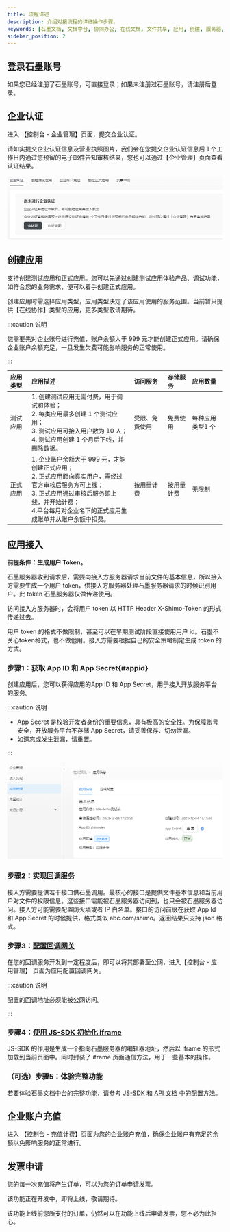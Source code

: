 ```yaml
---
title: 流程详述
description: 介绍对接流程的详细操作步骤。
keywords: [石墨文档, 文档中台, 协同办公, 在线文档, 文件共享, 应用, 创建, 服务器, 接入, 企业]
sidebar_position: 2
---
```


## 登录石墨账号

如果您已经注册了石墨账号，可直接登录；如果未注册过石墨账号，请注册后登录。

## 企业认证

进入 【控制台 - 企业管理】页面，提交企业认证。

请如实提交企业认证信息及营业执照图片，我们会在您提交企业认证信息后 1 个工作日内通过您预留的电子邮件告知审核结果，您也可以通过【企业管理】页面查看认证结果。

![enterprise-certification](./../image/enterprise-certification.png)


## 创建应用

支持创建测试应用和正式应用。您可以先通过创建测试应用体验产品、调试功能，如符合您的业务需求，便可以着手创建正式应用。

创建应用时需选择应用类型，应用类型决定了该应用使用的服务范围。当前暂只提供【在线协作】类型的应用，更多类型敬请期待。

:::caution 说明

您需要先对企业账号进行充值，账户余额大于 999 元才能创建正式应用。请确保企业账户余额充足，一旦发生欠费可能影响服务的正常使用。

:::

|**应用类型**|**应用描述**|**访问服务**|**存储服务**|**应用数量**|
|:----|:----|:----|:----|:----|
|测试应用|1. 创建测试应用无需付费，用于调试和体验；<br />2. 每类应用最多创建 1 个测试应用；<br />3. 测试应用可接入用户数为 10 人；<br />4. 测试应用创建 1 个月后下线，并删除数据。|受限、免费使用| 免费使用 |每种应用类型1 个|
|正式应用| 1. 企业账户余额大于 999 元，才能创建正式应用； <br />2. 正式应用面向真实用户，需经过官方审核后服务方可上线；<br />3. 正式应用通过审核后服务即上线，并开始计费；<br />4.平台每月对企业名下的正式应用生成账单并从账户余额中扣费。 |按用量计费|按用量计费|无限制|

## 应用接入

**前提条件：生成用户 Token。**

石墨服务器收到请求后，需要向接入方服务器请求当前文件的基本信息，所以接入方需要生成一个用户 token，供接入方服务器处理石墨服务器请求的时候识别用户。此 token 石墨服务器仅做传递使用。

访问接入方服务器时，会将用户 token 以 HTTP Header X-Shimo-Token 的形式传递过去。

用户 token 的格式不做限制，甚至可以在早期测试阶段直接使用用户 id。石墨不关心token格式，也不做他用。接入方需要根据自己的安全策略制定生成 token 的方式。

### 步骤1：获取 App ID 和 App Secret{#appid}

创建应用后，您可以获得应用的App ID 和 App Secret，用于接入开放服务平台的服务。

:::caution 说明

- App Secret 是校验开发者身份的重要信息，具有极高的安全性。为保障账号安全，开放服务平台不存储 App Secret，请妥善保存、切勿泄漏。
- 如遗忘或发生泄漏，请重置。

:::

![app-information](./../image/app-information.png)

### 步骤2：[实现回调服务](./../04service-callback/interface-overview.md)

接入方需要提供若干接口供石墨调用。最核心的接口是提供文件基本信息和当前用户对文件的权限信息。这些接口需能被石墨服务器访问到，也只会被石墨服务器访问。接入方可能需要配置防火墙或者 IP 白名单。接口的访问前缀在获取 App Id 和 App Secret 的时候提供，格式类似 abc.com/shimo。返回结果只支持 json 格式。

### 步骤3：[配置回调网关](./../04service-callback/callback-gateway.md)

在您的回调服务开发到一定程度后，即可以将其部署至公网，进入【控制台 - 应用管理】 页面为应用配置回调网关。

:::caution 说明

配置的回调地址必须能被公网访问。

:::

### 步骤4：[使用 JS-SDK 初始化 iframe](./../05shimo-jssdk/overview.md)

JS-SDK 的作用是生成一个指向石墨服务器的编辑器地址，然后以 iframe 的形式加载到当前页面中。同时封装了 iframe 页面通信方法，用于一些基本的操作。

### （可选）步骤5：体验完整功能

若要体验石墨文档中台的完整功能，请参考 [JS-SDK](./../05shimo-jssdk/user-guide.md) 和 [API 文档](./../06API-document/overview.md) 中的配置方法。

## 企业账户充值

进入 【控制台 - 充值计费】页面为您的企业账户充值，确保企业账户有充足的余额以免影响服务的正常进行。

## 发票申请

您的每一次充值将产生订单，可以为您的订单申请发票。

该功能正在开发中，即将上线，敬请期待。

该功能上线前您所支付的订单，仍然可以在功能上线后申请发票，您不必为此担心。


